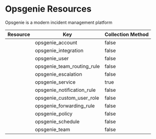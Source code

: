 # Opsgenie Resources

Opsgenie is a modern incident management platform

<table><thead><tr><th>Resource</th><th>Key</th><th data-type="checkbox">Collection Method</th></tr></thead><tbody><tr><td></td><td>opsgenie_account</td><td>false</td></tr><tr><td></td><td>opsgenie_integration</td><td>false</td></tr><tr><td></td><td>opsgenie_user</td><td>false</td></tr><tr><td></td><td>opsgenie_team_routing_rule</td><td>false</td></tr><tr><td></td><td>opsgenie_escalation</td><td>false</td></tr><tr><td></td><td>opsgenie_service</td><td>true</td></tr><tr><td></td><td>opsgenie_notification_rule</td><td>false</td></tr><tr><td></td><td>opsgenie_custom_user_role</td><td>false</td></tr><tr><td></td><td>opsgenie_forwarding_rule</td><td>false</td></tr><tr><td></td><td>opsgenie_policy</td><td>false</td></tr><tr><td></td><td>opsgenie_schedule</td><td>false</td></tr><tr><td></td><td>opsgenie_team</td><td>false</td></tr></tbody></table>
